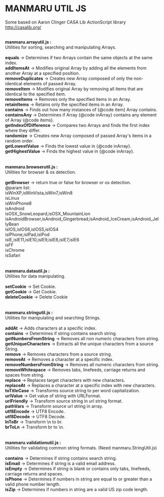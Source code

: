 MANMARU UTIL JS
===============

Some based on Aaron Clinger CASA Lib ActionScript library<br>
http://casalib.org/<br><br>

<b>manmaru.arrayutil.js :</b> <br>
Utilities for sorting, searching and manipulating Arrays.<br><br>
<b>equals</b> -> Determines if two Arrays contain the same objects at the same index.<br>
<b>addItemsAt</b> -> Modifies original Array by adding all the elements from another Array at a specified position.<br>
<b>removeDuplicates</b> -> Creates new Array composed of only the non-identical elements of passed Array.<br>
<b>removeItem</b> -> Modifies original Array by removing all items that are identical to the specified item.<br>
<b>removeItems</b> -> Removes only the specified items in an Array.<br>
<b>retainItems</b> -> Retains only the specified items in an Array.<br>
<b>contains</b> -> Finds out how many instances of {@code item} Array contains.<br>
<b>containsAny</b> -> Determines if Array {@code inArray} contains any element of Array {@code items}.<br>
<b>getIndexOfDifference</b> -> Compares two Arrays and finds the first index where they differ.<br>
<b>randomize</b> -> Creates new Array composed of passed Array's items in a random order.<br>
<b>getLowestValue</b> -> Finds the lowest value in {@code inArray}.<br>
<b>getHighestValue</b> -> Finds the highest value in {@code inArray}.<br><br><br>
<b>manmaru.browserutil.js :</b><br>
Utilities for browser & os detection.<br><br>
<b>getBrowser</b> -> return true or false for browser or os detection.<br>
@param list:<br>
isWinXP,isWinVista,isWin7,isWin8<br>
isLinux<br>
isWinPhone8<br>
isAndroid<br>
isOSX_SnowLeopard,isOSX_MountainLion<br>
isAndroidBrowser,isAndroid_Gingerbread,isAndroid_IceCream,isAndroid_JellyBean<br>
isIOS,isIOS6,isIOS5,isIOS4<br>
isIPhone,isIPad,isIPod<br>
isIE,isIE11,isIE10,isIE9,isIE8,isIE7,isIE6<br>
isFF<br>
isChrome<br>
isSafari<br><br><br>
<b>manmaru.datautil.js :</b><br>
Utilities for data manipulating.<br><br>
<b>setCookie</b> -> Set Cookie.<br>
<b>getCookie</b> -> Get Cookie.<br>
<b>deleteCookie</b> -> Delete Cookie<br><br><br>
<b>manmaru.stringutil.js :</b> <br>
Utilities for manipulating and searching Strings. <br><br>
<b>addAt</b> -> Adds characters at a specific index.<br>
<b>contains</b> -> Determines if string contains search string.<br>
<b>getNumbersFromString</b> -> Removes all non numeric characters from string.<br>
<b>getUniqueCharacters</b> -> Extracts all the unique characters from a source String.<br>
<b>remove</b> -> Removes characters from a source string.<br>
<b>removeAt</b> -> Removes a character at a specific index.<br>
<b>removeNumbersFromString</b> -> Removes all numeric characters from string.<br>
<b>removeWhitespace</b> -> Removes tabs, linefeeds, carriage returns and spaces from string.<br>
<b>replace</b> -> Replaces target characters with new characters.<br>
<b>replaceAt</b> -> Replaces a character at a specific index with new characters.<br>
<b>toTitleCase</b> -> Transforms source string to per word capitalization.<br>
<b>urlValue</b> -> Get value of string with URLFormat.<br>
<b>urlFriendly</b> -> Transform source string in url string format.<br>
<b>pathVars</b> -> Transform source url string in array.<br>
<b>utf8Encode</b> -> UTF8 Encode.<br>
<b>utf8Decode</b> -> UTF8 Decode.<br>
<b>lnToBr</b> -> Transform \n to br. <br>
<b>brToLn</b> -> Transform br to \n. <br><br><br>
<b>manmaru.validationutil.js :</b><br>
Utilities for validating common string formats. (Need manmaru.StringUtil.js)<br><br>
<b>contains</b> -> Determines if string contains search string.<br>
<b>isEmail</b> -> Determines if string is a valid email address.<br>
<b>isEmpty</b> -> Determines if string is blank or contains only tabs, linefeeds, carriage returns and spaces.<br>
<b>isPhone</b> -> Determines if numbers in string are equal to or greater than a valid phone number length.<br>
<b>isZip</b> -> Determines if numbers in string are a valid US zip code length.<br>

